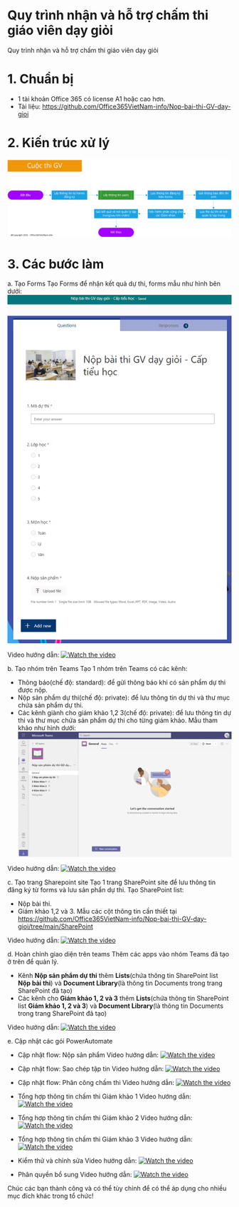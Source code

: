 # Quy trình nhận và hỗ trợ chấm thi giáo viên dạy giỏi
Quy trình nhận và hỗ trợ chấm thi giáo viên dạy giỏi

# 1. Chuẩn bị
- 1 tài khoản Office 365 có license A1 hoặc cao hơn.
- Tài liệu: https://github.com/Office365VietNam-info/Nop-bai-thi-GV-day-gioi

# 2. Kiến trúc xử lý
![alt text](https://github.com/Office365VietNam-info/Nop-bai-thi-GV-day-gioi/blob/main/Architecture/Architecture.png?raw=true)

# 3. Các bước làm
a. Tạo Forms
Tạo Forms để nhận kết quả dự thi, forms mẫu như hình bên dưới:
![alt text](https://github.com/Office365VietNam-info/Nop-bai-thi-GV-day-gioi/blob/main/Images/Forms%20mau.png?raw=true)

Video hướng dẫn:
[![Watch the video](https://img.youtube.com/vi/mTmKMMafNWs/maxresdefault.jpg)](https://youtu.be/mTmKMMafNWs)

b. Tạo nhóm trên Teams
Tạo 1 nhóm trên Teams có các kênh:
- Thông báo(chế độ: standard): để gửi thông báo khi có sản phẩm dự thi được nộp.
- Nộp sản phẩm dự thi(chế độ: private): để lưu thông tin dự thi và thư mục chứa sản phẩm dự thi.
- Các kênh giành cho giám khảo 1,2 3(chế độ: private): để lưu thông tin dự thi và thư mục chứa sản phẩm dự thi cho từng giám khảo.
Mẫu tham khảo như hình dưới:
![alt text](https://github.com/Office365VietNam-info/Nop-bai-thi-GV-day-gioi/blob/main/Images/Teams.png?raw=true)

Video hướng dẫn:
[![Watch the video](https://i.imgur.com/vKb2F1B.png)](https://youtu.be/vt5fpE0bzSY)

c. Tạo trang Sharepoint site
Tạo 1 trang SharePoint site để lưu thông tin đăng ký từ forms và lưu sản phẩn dự thi.
Tạo SharePoint list: 
- Nộp bài thi.
- Giám khảo 1,2 và 3.
Mẫu các cột thông tin cần thiết tại https://github.com/Office365VietNam-info/Nop-bai-thi-GV-day-gioi/tree/main/SharePoint

Video hướng dẫn:
[![Watch the video](https://i.imgur.com/vKb2F1B.png)](https://youtu.be/vt5fpE0bzSY)

d. Hoàn chỉnh giao diện trên teams
Thêm các apps vào nhóm Teams đã tạo ở trên để quản lý.
- Kênh **Nộp sản phẩm dự thi** thêm **Lists**(chứa thông tin SharePoint list **Nộp bài thi**) và **Document Library**(là thông tin Documents trong trang SharePoint đã tạo)
- Các kênh cho **Giám khảo 1, 2 và 3** thêm **Lists**(chứa thông tin SharePoint list **Giám khảo 1, 2 và 3**) và **Document Library**(là thông tin Documents trong trang SharePoint đã tạo)

Video hướng dẫn:
[![Watch the video](https://i.imgur.com/vKb2F1B.png)](https://youtu.be/vt5fpE0bzSY)

e. Cập nhật các gói PowerAutomate
- Cập nhật flow: Nộp sản phẩm
Video hướng dẫn:
[![Watch the video](https://i.imgur.com/vKb2F1B.png)](https://youtu.be/vt5fpE0bzSY)

- Cập nhật flow: Sao chép tập tin
Video hướng dẫn:
[![Watch the video](https://i.imgur.com/vKb2F1B.png)](https://youtu.be/vt5fpE0bzSY)

- Cập nhật flow: Phân công chấm thi
Video hướng dẫn:
[![Watch the video](https://i.imgur.com/vKb2F1B.png)](https://youtu.be/vt5fpE0bzSY)

- Tổng hợp thông tin chấm thi Giám khảo 1
Video hướng dẫn:
[![Watch the video](https://i.imgur.com/vKb2F1B.png)](https://youtu.be/vt5fpE0bzSY)

- Tổng hợp thông tin chấm thi Giám khảo 2
Video hướng dẫn:
[![Watch the video](https://i.imgur.com/vKb2F1B.png)](https://youtu.be/vt5fpE0bzSY)

- Tổng hợp thông tin chấm thi Giám khảo 3
Video hướng dẫn:
[![Watch the video](https://i.imgur.com/vKb2F1B.png)](https://youtu.be/vt5fpE0bzSY)

- Kiểm thử và chỉnh sửa
Video hướng dẫn:
[![Watch the video](https://i.imgur.com/vKb2F1B.png)](https://youtu.be/vt5fpE0bzSY)

- Phân quyền bổ sung
Video hướng dẫn:
[![Watch the video](https://i.imgur.com/vKb2F1B.png)](https://youtu.be/vt5fpE0bzSY)

Chúc các bạn thành công và có thể tùy chỉnh để có thể áp dụng cho nhiều mục đích khác trong tổ chức!
